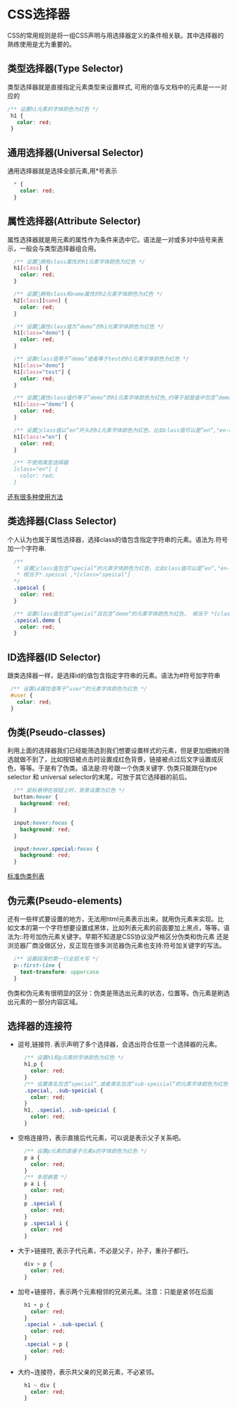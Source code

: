 # CSS选择器

  CSS的常用规则是将一组CSS声明与用选择器定义的条件相关联。其中选择器的熟练使用是尤为重要的。

## 类型选择器(Type Selector)

  类型选择器就是直接指定元素类型来设置样式, 可用的值与文档中的元素是一一对应的

  ```css
  /** 设置h1元素的字体颜色为红色 */
   h1 {
     color: red;
   }
  ```

## 通用选择器(Universal Selector)

  通用选择器就是选择全部元素,用*号表示

  ```css
    * {
      color: red;
    }
  ```

## 属性选择器(Attribute Selector)

  属性选择器就是用元素的属性作为条件来选中它。语法是一对或多对中括号来表示，一般会与类型选择器组合用。

  ```css
    /** 设置拥有class属性的h1元素字体颜色为红色 */
    h1[class] {
      color: red;
    }

    /** 设置拥有class和name属性的h2元素字体颜色为红色 */
    h2[class][name] {
      color: red;
    }
  ```

  ```css
    /** 设置属性class值为”demo“的h1元素字体颜色为红色 */
    h1[class="demo"] {
      color: red;
    }

    /** 设置class值等于”demo“或者等于test的h1元素字体颜色为红色 */
    h1[class="demo"]
    h1[class="test"] {
      color: red;
    }
  ```

  ```css
    /** 设置属性class值约等于”demo“的h1元素字体颜色为红色,约等于就是值中包含”demo“字符串就可以，比如class="demo test"就符合。 */
    h1[class~="demo"] {
      color: red;
    }
  ```

  ```css
    /** 设置class值以”en“开头的h1元素字体颜色为红色，比如class值可以是”en“,"en-US","en-scouse"*/
    h1[class!="en"] {
      color: red;
    }
  ```

  ```css
    /** 不使用类型选择器
    [class="en"] {
      color: red;
    }
  ```

[还有很多种使用方法](https://drafts.csswg.org/selectors-3/#attribute-selectors)

## 类选择器(Class Selector)

  个人认为也属于属性选择器，选择class的值包含指定字符串的元素。语法为.符号加一个字符串.

  ```css
    /** 
     * 设置class值包含”special“的元素字体颜色为红色，比如class值可以是”en“,"en-US","en-scouse"
     * 相当于*.speical ,*[class="speical"]
    */
    .speical {
      color: red;
    }

    /** 设置class值包含”special“且包含”demo“的元素字体颜色为红色， 相当于 *[class~="speical"][class~="demo"] */
    .speical.demo {
      color: red;
    }
  ```

## ID选择器(ID Selector)

 跟类选择器一样，是选择id的值包含指定字符串的元素。语法为#符号加字符串

 ```css
  /** 设置id属性值等于”user“的元素字体颜色为红色 */
  #user {
    color: red;
  }
 ```

## 伪类(Pseudo-classes)

  利用上面的选择器我们已经能筛选到我们想要设置样式的元素，但是更加细微的筛选就做不到了，比如按钮被点击时设置成红色背景，链接被点过后文字设置成灰色，等等。于是有了伪类。语法是:符号跟一个伪类关键字. 伪类只能跟在type selector 和 universal selector的末尾，可放于其它选择器的前后。

  ```css
    /** 鼠标悬停在按钮上时，背景设置为红色 */
    button:hover {
      background: red;
    }

    input:hover:focus {
      background: red;
    }

    input:hover.special:focus {
      background: red;
    }
  ```

[标准伪类列表](https://developer.mozilla.org/zh-CN/docs/Web/CSS/Pseudo-classes)

## 伪元素(Pseudo-elements)

  还有一些样式要设置的地方，无法用html元素表示出来。就用伪元素来实现。比如文本的第一个字符想要设置成黑体，比如列表元素的前面要加上黑点，等等。语法为::符号加伪元素关键字。早期不知道是CSS协议没严格区分伪类和伪元素 还是 浏览器厂商没做区分，反正现在很多浏览器伪元素也支持:符号加关键字的写法。

  ```css
    /** 设置段落的第一行全部大写 */
    p::first-line { 
      text-transform: uppercase 
    }
  ```

  伪类和伪元素有很明显的区分：伪类是筛选出元素的状态，位置等。伪元素是刷选出元素的一部分内容区域。

## 选择器的连接符

* 逗号,链接符. 表示声明了多个选择器，会选出符合任意一个选择器的元素。
  
  ```css
    /** 设置h1和p元素的字体颜色为红色 */
    h1,p {
      color: red;
    }
    /** 设置类名包含”special“,或者类名包含”sub-speicial“的元素字体颜色为红色 */
    .special, .sub-speicial {
      color: red;
    }
    h1, .special, .sub-speicial {
      color: red;
    }
  ```

* 空格连接符，表示直接后代元素，可以说是表示父子关系吧。
  
  ```css
    /** 设置p元素的直接子元素a的字体颜色为红色 */
    p a {
      color: red;
    }
    /** 多层嵌套 */
    p a i {
      color: red;
    }
    p .special {
      color: red;
    }
    p .special i {
      color: red
    }
  ```

* 大于>链接符, 表示子代元素，不必是父子，孙子，重孙子都行。
  
  ```css
    div > p {
      color: red;
    }
  ```

* 加号+链接符，表示两个元素相邻的兄弟元素。注意：只能是紧邻在后面
  
  ```css
    h1 + p {
      color: red;
    }
    .special + .sub-special {
      color: red;
    }
    .special + p {
      color: red;
    }
  ```

* 大约~连接符，表示共父亲的兄弟元素，不必紧邻。

  ```css
    h1 ~ div {
      color: red;
    }
  ```
